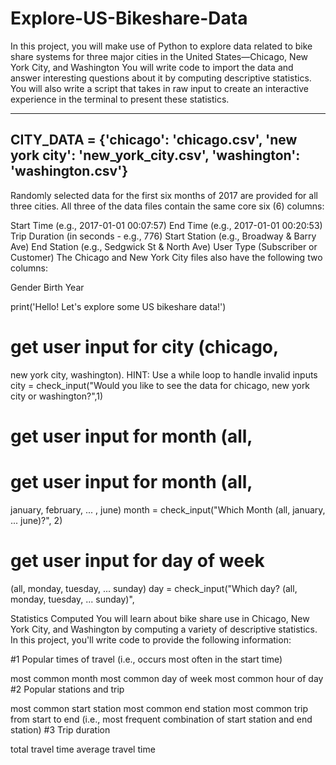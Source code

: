 # Explore-US-Bikeshare-Data
In this project, you will make use of Python to explore data related to bike share systems for three major cities in the United States—Chicago, New York City, and Washington
You will write code to import the data and answer interesting questions about it by computing descriptive statistics. You will also write a script that takes in raw input to create an interactive experience in the terminal to present these statistics.
********


CITY_DATA = {'chicago': 'chicago.csv',
              'new york city': 'new_york_city.csv',
              'washington': 'washington.csv'}
------
Randomly selected data for the first six months of 2017 are provided for all three cities. All three of the data files contain the same core six (6) columns:

Start Time (e.g., 2017-01-01 00:07:57)
End Time (e.g., 2017-01-01 00:20:53)
Trip Duration (in seconds - e.g., 776)
Start Station (e.g., Broadway & Barry Ave)
End Station (e.g., Sedgwick St & North Ave)
User Type (Subscriber or Customer)
The Chicago and New York City files also have the following two columns:

Gender
Birth Year

print('Hello! Let\'s explore some US
bikeshare data!')
# get user input for city (chicago,
new york city, washington). HINT:
Use a while loop to handle invalid
inputs
city = check_input("Would you
like to see the data for chicago, new
york city or washington?",1)
# get user input for month (all,

# get user input for month (all,
january, february, ... , june)
month = check_input("Which
Month (all, january, ... june)?", 2)
# get user input for day of week
(all, monday, tuesday, ... sunday)
day = check_input("Which day?
(all, monday, tuesday, ... sunday)",

Statistics Computed
You will learn about bike share use in Chicago, New York City, and Washington by computing a variety of descriptive statistics. In this project, you'll write code to provide the following information:

#1 Popular times of travel (i.e., occurs most often in the start time)

most common month
most common day of week
most common hour of day
#2 Popular stations and trip

most common start station
most common end station
most common trip from start to end (i.e., most frequent combination of start station and end station)
#3 Trip duration

total travel time
average travel time